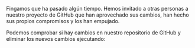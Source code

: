 Fingamos que ha pasado algún tiempo. Hemos invitado a otras personas a nuestro proyecto de GitHub que han aprovechado sus cambios, han hecho sus propios compromisos y los han empujado.

Podemos comprobar si hay cambios en nuestro repositorio de GitHub y eliminar los nuevos cambios ejecutando:
